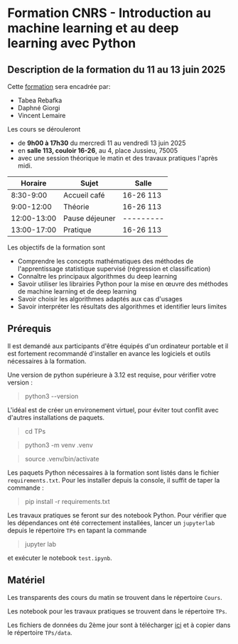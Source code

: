 # Formation CNRS - Introduction au machine learning et au deep learning avec Python

## Description de la formation du 11 au 13 juin 2025

Cette [formation](https://cnrsformation.cnrs.fr/introduction-machine-learning-deep-learning-avec-python?axe=160) sera encadrée par:

- Tabea Rebafka
- Daphné Giorgi
- Vincent Lemaire 

Les cours se dérouleront 

- de **9h00 à 17h30** du mercredi 11 au vendredi 13 juin 2025
- en **salle 113, couloir 16-26**, au 4, place Jussieu, 75005
- avec une session théorique le matin et des travaux pratiques l'après midi.


| Horaire     | Sujet             | Salle     |
| ----------- | ----------------- | --------- |
| 8:30-9:00   | Accueil café      | 16-26 113 |
| 9:00-12:00  | Théorie           | 16-26 113 |
| 12:00-13:00 | Pause déjeuner    | --------- |
| 13:00-17:00 | Pratique          | 16-26 113 |

Les objectifs de la formation sont
- Comprendre les concepts mathématiques des méthodes de l'apprentissage statistique supervisé (régression et classification)
- Connaître les principaux algorithmes du deep learning
- Savoir utiliser les librairies Python pour la mise en œuvre des méthodes de machine learning et de deep learning
- Savoir choisir les algorithmes adaptés aux cas d'usages
- Savoir interpréter les résultats des algorithmes et identifier leurs limites

## Prérequis

Il est demandé aux participants d'être équipés d'un ordinateur portable et il est fortement recommandé d'installer en avance les logiciels et outils nécessaires à la formation.

Une version de python supérieure à 3.12 est requise, pour vérifier votre version : 

> python3 --version

L'idéal est de créer un environement virtuel, pour éviter tout conflit avec d'autres installations de paquets.

> cd TPs

> python3 -m venv .venv

> source .venv/bin/activate 

Les paquets Python nécessaires à la formation sont listés dans le fichier `requirements.txt`. Pour les installer depuis la console, il suffit de taper la commande :

> pip install -r requirements.txt

Les travaux pratiques se feront sur des notebook Python. Pour vérifier que les dépendances ont été correctement installées, lancer un `jupyterlab` depuis le répertoire `TPs` en tapant la commande

> jupyter lab

et exécuter le notebook `test.ipynb`.

## Matériel

Les transparents des cours du matin se trouvent dans le répertoire `Cours`.

Les notebook pour les travaux pratiques se trouvent dans le répertoire `TPs`.

Les fichiers de données du 2ème jour sont à télécharger [ici](https://sdrive.cnrs.fr/s/qHM5HDAGr6w8J4n) et à copier dans le répertoire `TPs/data`. 
